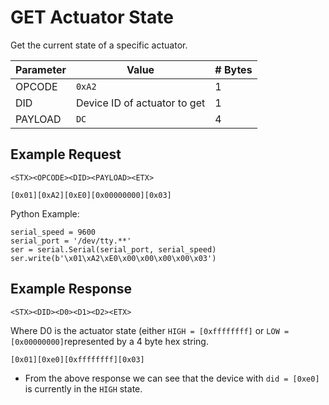 # GET Actuator State

Get the current state of a specific actuator.

| Parameter | Value | # Bytes |
|-----------|-------|-------|
| OPCODE | `0xA2` | 1 |
| DID | Device ID of actuator to get | 1 |
| PAYLOAD | `DC` | 4 |

## Example Request

```
<STX><OPCODE><DID><PAYLOAD><ETX>
```

```
[0x01][0xA2][0xE0][0x00000000][0x03]
```

Python Example:

```
serial_speed = 9600
serial_port = '/dev/tty.**'
ser = serial.Serial(serial_port, serial_speed)
ser.write(b'\x01\xA2\xE0\x00\x00\x00\x00\x03')
```

## Example Response

```
<STX><DID><D0><D1><D2><ETX>
```

Where D0 is the actuator state (either `HIGH = [0xffffffff]` or `LOW = [0x00000000]`represented by a 4 byte hex string.

```
[0x01][0xe0][0xffffffff][0x03]
```

* From the above response we can see that the device with `did = [0xe0]` is currently in the `HIGH` state.
